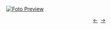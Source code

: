 [![Foto Preview](preview/n493.avif)](https://20essentials.github.io/project-000-493)

<div align="center" style="display: flex; justify-content: center;">
  <a  href="https://github.com/20essentials/project-000-492" target="_blank">&#8592;</a>
  &nbsp;&nbsp;
  <a  href="https://github.com/20essentials/project-000-494" target="_blank">&#8594;</a>
</div>
